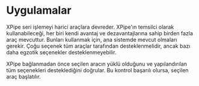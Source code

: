 # Uygulamalar

XPipe seri işlemeyi harici araçlara devreder.
XPipe'ın temsilci olarak kullanabileceği, her biri kendi avantaj ve dezavantajlarına sahip birden fazla araç mevcuttur.
Bunları kullanmak için, ana sistemde mevcut olmaları gerekir.
Çoğu seçenek tüm araçlar tarafından desteklenmelidir, ancak bazı daha egzotik seçenekler desteklenmeyebilir.

XPipe bağlanmadan önce seçilen aracın yüklü olduğunu ve yapılandırılan tüm seçenekleri desteklediğini doğrular.
Bu kontrol başarılı olursa, seçilen araç başlatılır.

